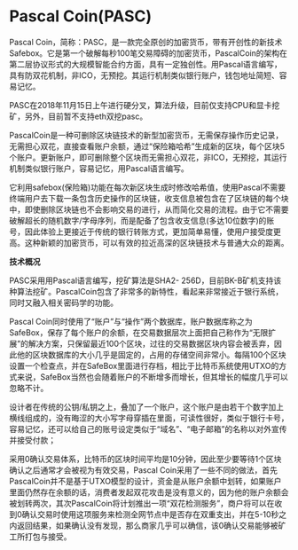 # Pascal Coin(PASC)

Pascal Coin，简称：PASC，是一款完全原创的加密货币，带有开创性的新技术Safebox。它是第一个破解每秒100笔交易障碍的加密货币，PascalCoin的架构在第二层协议形式的大规模智能合约方面，具有一定独创性。用Pascal语言编写，具有防双花机制，非ICO，无预挖。其运行机制类似银行账户，钱包地址简短、容易记忆。

PASC在2018年11月15日上午进行硬分叉，算法升级，目前仅支持CPU和显卡挖矿，另外，目前暂不支持eth双挖pasc。

PascalCoin是一种可删除区块链技术的新型加密货币，无需保存操作历史记录，无需担心双花，直接查看账户余额，通过“保险箱哈希”生成新的区块，每个区块5个账户。更新账户，即可删除整个区块而无需担心双花，非ICO，无预挖，其运行机制类似银行账户，容易记忆，用Pascal语言编写。

它利用safebox(保险箱)功能在每次新区块生成时修改哈希值，使用Pascal不需要终端用户去下载一条包含历史操作的区块链，收支信息被包含在了区块链的每个块中，即使删除区块链也不会影响交易的进行，从而简化交易的流程。由于它不需要破解超长的随机数字/字母序列，而是配备了包含收支信息(多达10位数字)的账号，因此体验上更接近于传统的银行转账方式，更加简单易懂，使用户接受度更高。这种新颖的加密货币，可以有效的拉近高深的区块链技术与普通大众的距离。

**技术概况**

PASC采用用Pascal语言编写，挖矿算法是SHA2- 256D，目前BK-B矿机支持该种算法挖矿。PascalCoin包含了非常多的新特性，看起来非常接近于银行系统，同时又融入相关密码学的功能。

Pascal Coin同时使用了“账户”与“操作”两个数据库，账户数据库称之为SafeBox，保存了每个账户的余额，在交易数据层次上面把自己称作为“无限扩展”的解决方案，只保留最近100个区块，过往的交易数据区块内容会被丢弃，因此他的区块数据库的大小几乎是固定的，占用的存储空间非常小。每隔100个区块设置一个检查点，并在SafeBox里面进行存档，相比于比特币系统使用UTXO的方式来说，SafeBox当然也会随着账户的不断增多而增长，但其增长的幅度几乎可以忽略不计。

设计者在传统的公钥/私钥之上，叠加了一个账户，这个账户是由若干个数字加上横线组成的，没有晦涩的大小写字母穿插在里面，可读性很好，类似于银行卡号，容易记忆，还可以给自己的账号设定类似于“域名”、“电子邮箱”的名称以对外宣传并接受付款；

采用0确认交易体系，比特币的区块时间平均是10分钟，因此至少要等待1个区块确认之后通常才会被视为有效交易，Pascal Coin采用了一些不同的做法，首先PascalCoin并不是基于UTXO模型的设计，资金是从账户余额中划转，如果账户里面仍然存在余额的话，消费者发起双花攻击是没有意义的，因为他的账户余额会被划转两次，其次PascalCoin将计划推出一项“双花检测服务”，商户将可以在收到0确认交易时使用这项服务来检测全网节点中是否存在双重支出，并在5-10秒之内返回结果，如果确认没有发现，那么商家几乎可以确信，该0确认交易能够被矿工所打包与接受。
